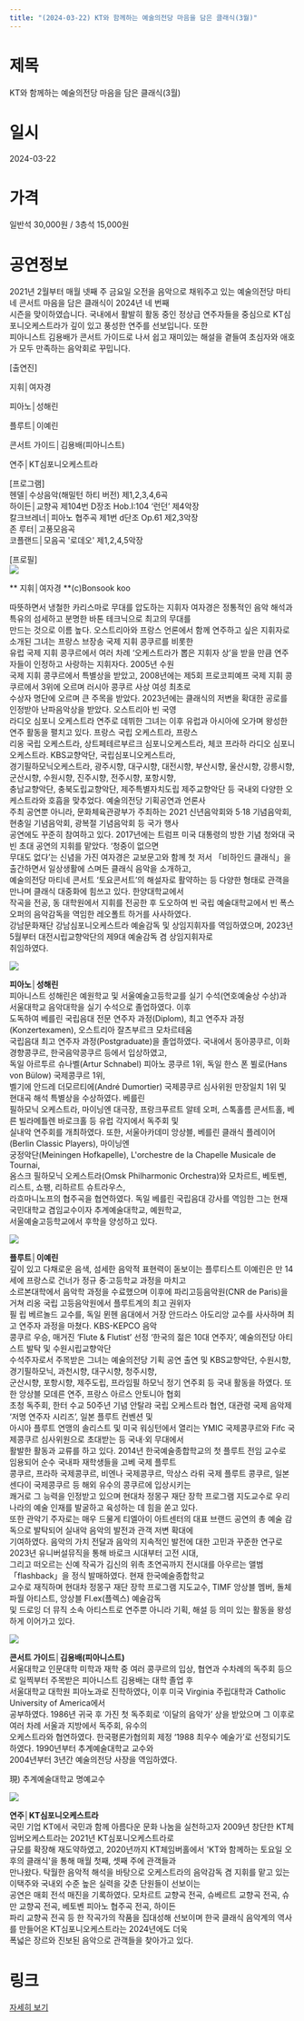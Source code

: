 ```yaml
---
title: "(2024-03-22) KT와 함께하는 예술의전당 마음을 담은 클래식(3월)"
---
```


# 제목
KT와 함께하는 예술의전당 마음을 담은 클래식(3월)

# 일시
2024-03-22

# 가격
일반석 30,000원 / 3층석 15,000원

# 공연정보
2021년 2월부터 매월 넷째 주 금요일 오전을 음악으로 채워주고 있는 예술의전당 마티네 콘서트 마음을 담은 클래식이 2024년 네 번째  
시즌을 맞이하였습니다. 국내에서 활발히 활동 중인 정상급 연주자들을 중심으로 KT심포니오케스트라가 깊이 있고 풍성한 연주를 선보입니다. 또한  
피아니스트 김용배가 콘서트 가이드로 나서 쉽고 재미있는 해설을 곁들여 초심자와 애호가 모두 만족하는 음악회로 꾸밉니다.  
  
    
  
[출연진]  
  
지휘│여자경  
  
피아노│성해린  
  
플루트│이예린  
  
콘서트 가이드│김용배(피아니스트)  
  
연주│KT심포니오케스트라  
  
    
  
[프로그램]    
헨델│수상음악(해밀턴 하티 버전) 제1,2,3,4,6곡    
하이든│교향곡 제104번 D장조 Hob.I:104 ‘런던’ 제4악장    
칼크브레너│피아노 협주곡 제1번 d단조 Op.61 제2,3악장    
존 루터│고풍모음곡    
코플랜드│모음곡 '로데오' 제1,2,4,5악장    
    
  
[프로필]    
![](https://center.sac.or.kr/SAC/File/RentConfirm/editor/2ef813a7-3460-406a-9a23-1a202d68185e)  
  
** 지휘│여자경 **(c)Bonsook koo  
  
따뜻하면서 냉철한 카리스마로 무대를 압도하는 지휘자 여자경은 정통적인 음악 해석과 특유의 섬세하고 분명한 바톤 테크닉으로 최고의 무대를  
만드는 것으로 이름 높다. 오스트리아와 프랑스 언론에서 함께 연주하고 싶은 지휘자로 소개된 그녀는 프랑스 브장송 국제 지휘 콩쿠르를 비롯한  
유럽 국제 지휘 콩쿠르에서 여러 차례 ‘오케스트라가 뽑은 지휘자 상’을 받을 만큼 연주자들이 인정하고 사랑하는 지휘자다. 2005년 수원  
국제 지휘 콩쿠르에서 특별상을 받았고, 2008년에는 제5회 프로코피예프 국제 지휘 콩쿠르에서 3위에 오르며 러시아 콩쿠르 사상 여성 최초로  
수상자 명단에 오르며 큰 주목을 받았다. 2023년에는 클래식의 저변을 확대한 공로를 인정받아 난파음악상을 받았다. 오스트리아 빈 국영  
라디오 심포니 오케스트라 연주로 데뷔한 그녀는 이후 유럽과 아시아에 오가며 왕성한 연주 활동을 펼치고 있다. 프랑스 국립 오케스트라, 프랑스  
리옹 국립 오케스트라, 상트페테르부르크 심포니오케스트라, 체코 프라하 라디오 심포니오케스트라. KBS교향악단, 국립심포니오케스트라,  
경기필하모닉오케스트라, 광주시향, 대구시향, 대전시향, 부산시향, 울산시향, 강릉시향, 군산시향, 수원시향, 진주시향, 전주시향, 포항시향,  
충남교향악단, 충북도립교향악단, 제주특별자치도립 제주교향악단 등 국내외 다양한 오케스트라와 호흡을 맞추었다. 예술의전당 기획공연과 언론사  
주최 공연뿐 아니라, 문화체육관광부가 주최하는 2021 신년음악회와 5‧18 기념음악회, 현충일 기념음악회, 광복절 기념음악회 등 국가 행사  
공연에도 꾸준히 참여하고 있다. 2017년에는 트럼프 미국 대통령의 방한 기념 청와대 국빈 초대 공연의 지휘를 맡았다. ‘청중이 없으면  
무대도 없다’는 신념을 가진 여자경은 교보문고와 함께 첫 저서 「비하인드 클래식」을 출간하면서 일상생활에 스며든 클래식 음악을 소개하고,  
예술의전당 마티네 콘서트 ‘토요콘서트’의 해설자로 활약하는 등 다양한 형태로 관객을 만나며 클래식 대중화에 힘쓰고 있다. 한양대학교에서  
작곡을 전공, 동 대학원에서 지휘를 전공한 후 도오하여 빈 국립 예술대학교에서 빈 폭스오퍼의 음악감독을 역임한 레오폴트 하거를 사사하였다.  
강남문화재단 강남심포니오케스트라 예술감독 및 상임지휘자를 역임하였으며, 2023년 5월부터 대전시립교향악단의 제9대 예술감독 겸 상임지휘자로  
취임하였다.    
    
![](https://center.sac.or.kr/SAC/File/RentConfirm/editor/f1e3dcf3-fa61-4804-93e7-87ddb28d2aed)    
  
**피아노│성해린**    
피아니스트 성해린은 예원학교 및 서울예술고등학교를 실기 수석(연호예술상 수상)과 서울대학교 음악대학을 실기 수석으로 졸업하였다. 이후  
도독하여 베를린 국립음대 전문 연주자 과정(Diplom), 최고 연주자 과정(Konzertexamen), 오스트리아 잘츠부르크 모차르테움  
국립음대 최고 연주자 과정(Postgraduate)을 졸업하였다. 국내에서 동아콩쿠르, 이화경향콩쿠르, 한국음악콩쿠르 등에서 입상하였고,  
독일 아르투르 슈나벨(Artur Schnabel) 피아노 콩쿠르 1위, 독일 한스 폰 뷜로(Hans von Bülow) 국제콩쿠르 1위,  
벨기에 안드레 더모르티에(André Dumortier) 국제콩쿠르 심사위원 만장일치 1위 및 현대곡 해석 특별상을 수상하였다. 베를린  
필하모닉 오케스트라, 마이닝엔 대극장, 프랑크푸르트 알테 오퍼, 스톡홀름 콘서트홀, 베른 빌라메틀렌 바로크홀 등 유럽 각지에서 독주회 및  
실내악 연주회를 개최하였다. 또한, 서울아카데미 앙상블, 베를린 클래식 플레이어(Berlin Classic Players), 마이닝엔  
궁정악단(Meiningen Hofkapelle), L'orchestre de la Chapelle Musicale de Tournai,  
옴스크 필하모닉 오케스트라(Omsk Philharmonic Orchestra)와 모차르트, 베토벤, 리스트, 쇼팽, 리하르트 슈트라우스,  
라흐마니노프의 협주곡을 협연하였다. 독일 베를린 국립음대 강사를 역임한 그는 현재 국민대학교 겸임교수이자 추계예술대학교, 예원학교,  
서울예술고등학교에서 후학을 양성하고 있다.    
    
![](https://center.sac.or.kr/SAC/File/RentConfirm/editor/c15a4cac-1822-4d00-ab7b-900aa52f05ca)  
  
**플루트│이예린**    
깊이 있고 다채로운 음색, 섬세한 음악적 표현력이 돋보이는 플루티스트 이예린은 만 14세에 프랑스로 건너가 정규 중·고등학교 과정을 마치고  
소르본대학에서 음악학 과정을 수료했으며 이후에 파리고등음악원(CNR de Paris)을 거쳐 리옹 국립 고등음악원에서 플루트계의 최고 권위자  
필 립 베르놀드 교수를, 독일 뮌헨 음대에서 거장 안드라스 아도리앙 교수를 사사하며 최고 연주자 과정을 마쳤다. KBS-KEPCO 음악  
콩쿠르 우승, 매거진 ‘Flute & Flutist’ 선정 ‘한국의 젊은 10대 연주자’, 예술의전당 아티스트 발탁 및 수원시립교향악단  
수석주자로서 주목받은 그녀는 예술의전당 기획 공연 출연 및 KBS교향악단, 수원시향, 경기필하모닉, 과천시향, 대구시향, 청주시향,  
군산시향, 포항시향, 제주도립, 프라임필 하모닉 정기 연주회 등 국내 활동을 하였다. 또한 앙상블 모데른 연주, 프랑스 아르스 안토니아 협회  
초청 독주회, 한터 수교 50주년 기념 안탈랴 국립 오케스트라 협연, 대관령 국제 음악제 ‘저명 연주자 시리즈’, 일본 플루트 컨벤션 및  
아시아 플루트 연맹의 솔리스트 및 미국 워싱턴에서 열리는 YMIC 국제콩쿠르와 Fifc 국제콩쿠르 심사위원으로 초대받는 등 국내·외 무대에서  
활발한 활동과 교류를 하고 있다. 2014년 한국예술종합학교의 첫 플루트 전임 교수로 임용되어 순수 국내파 재학생들을 고베 국제 플루트  
콩쿠르, 프라하 국제콩쿠르, 비엔나 국제콩쿠르, 막상스 라뤼 국제 플루트 콩쿠르, 일본 센다이 국제콩쿠르 등 해외 유수의 콩쿠르에 입상시키는  
쾌거로 그 능력을 인정받고 있으며 현대차 정몽구 재단 장학 프로그램 지도교수로 우리나라의 예술 인재를 발굴하고 육성하는 데 힘을 쏟고 있다.  
또한 관악기 주자로는 매우 드물게 티엘아이 아트센터의 대표 브랜드 공연의 총 예술 감독으로 발탁되어 실내악 음악의 발전과 관객 저변 확대에  
기여하였다. 음악의 가치 전달과 음악의 지속적인 발전에 대한 고민과 꾸준한 연구로 2023년 유니버설뮤직을 통해 바로크 시대부터 고전 시대,  
그리고 떠오르는 신예 작곡가 김신의 위촉 초연곡까지 전시대를 아우르는 앨범 「flashback」을 정식 발매하였다. 현재 한국예술종합학교  
교수로 재직하며 현대차 정몽구 재단 장학 프로그램 지도교수, TIMF 앙상블 멤버, 돌체 파월 아티스트, 앙상블 Fl.ex(플렉스) 예술감독  
및 드로잉 더 뮤직 소속 아티스트로 연주뿐 아니라 기획, 해설 등 의미 있는 활동을 왕성하게 이어가고 있다.    
    
![](https://center.sac.or.kr/SAC/File/RentConfirm/editor/99498e2c-1eaf-4494-b303-14e39f587853)  
  
**콘서트 가이드│김용배(피아니스트)**    
서울대학교 인문대학 미학과 재학 중 여러 콩쿠르의 입상, 협연과 수차례의 독주회 등으로 일찍부터 주목받은 피아니스트 김용배는 대학 졸업 후  
서울대학교 대학원 피아노과로 진학하였다, 이후 미국 Virginia 주립대학과 Catholic University of America에서  
공부하였다. 1986년 귀국 후 가진 첫 독주회로 ‘이달의 음악가’ 상을 받았으며 그 이후로 여러 차례 서울과 지방에서 독주회, 유수의  
오케스트라와 협연하였다. 한국평론가협의회 제정 ‘1988 최우수 예술가’로 선정되기도 하였다. 1990년부터 추계예술대학교 교수와  
2004년부터 3년간 예술의전당 사장을 역임하였다.  
  
現) 추계예술대학교 명예교수    
    
![](https://center.sac.or.kr/SAC/File/RentConfirm/editor/96d3c31e-2ae3-44fb-b6e2-a597664844fb)  
  
**연주│KT심포니오케스트라**    
국민 기업 KT에서 국민과 함께 아름다운 문화 나눔을 실천하고자 2009년 창단한 KT체임버오케스트라는 2021년 KT심포니오케스트라로  
규모를 확장해 재도약하였고, 2020년까지 KT체임버홀에서 'KT와 함께하는 토요일 오후의 클래식'을 통해 매월 첫째, 셋째 주에 관객들과  
만나왔다. 탁월한 음악적 해석을 바탕으로 오케스트라의 음악감독 겸 지휘를 맡고 있는 이택주와 국내외 수준 높은 실력을 갖춘 단원들이 선보이는  
공연은 매회 전석 매진을 기록하였다. 모차르트 교향곡 전곡, 슈베르트 교향곡 전곡, 슈만 교향곡 전곡, 베토벤 피아노 협주곡 전곡, 하이든  
파리 교향곡 전곡 등 한 작곡가의 작품을 집대성해 선보이며 한국 클래식 음악계의 역사를 만들어온 KT심포니오케스트라는 2024년에도 더욱  
폭넓은 장르와 진보된 음악으로 관객들을 찾아가고 있다.  
  


# 링크
[자세히 보기](https://www.sac.or.kr/site/main/show/show_view?SN=60243 "https://www.sac.or.kr/site/main/show/show_view?SN=60243")
